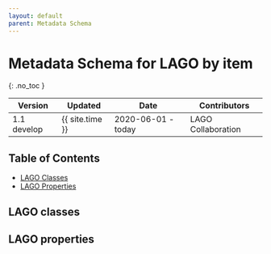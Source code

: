 ```yaml
---
layout: default
parent: Metadata Schema
---
```


# Metadata Schema for LAGO by item
{: .no_toc }

|Version| Updated | Date |Contributors|
|-------|---------|------|------------|
| 1.1 develop | {{ site.time }} | 2020-06-01 - today | LAGO Collaboration |


<script src="https://code.jquery.com/jquery-3.2.1.min.js"></script>
<script>

function itemnize_json( json, context ) { 
  var html ='';
  if ( typeof(json) === 'string' ) {
    var element = json.split(':');
    var innid = element[0];
    var vocab = "@vocab";
    if (element.length == 2) {
        innid = element[1];
        vocab = element[0];
    };
    var contexturl = context[vocab];
    if ( vocab == "lago" ) {
      contexturl = '';  
    };
    html = '<li><a href="#'+ contexturl + innid +'">'+ json +'</a></li>';
  } else {
    if ( !Array.isArray(json) ) {
      var json_aux = [];
      json_aux.push(json);
      json = json_aux;
    };
    for (j=0; j<=json.length-1; j++) {
     var inner_json = json[j];
      if ( ! typeof(json) === 'string' ) {
      	if ("@id" in json[j]) {
          inner_json = json[j]["@id"];
        };
      };
      html = html + itemnize_json(inner_json, context);
    };
  };
  return html;
};


$().ready(function(){
  $.getJSON( "/DMP/schema/lagoSchema.jsonld", function( data ) { 
      var graphelements = data["@graph"];
      for (i=0; i<=graphelements.length-1; i++) {
        if ("@id" in graphelements[i]) { 
	  var id = graphelements[i]["@id"].split(':')[1];
	  var indexhtml = '<li><a href="#'+id+'"><strong>'+id+'</strong></a></li>';
	  var headerhtml = '<h5 id="'+id+'"><a href="#'+id+'" class="anchor-heading" aria-labelledby="'+id+'"><svg viewBox="0 0 16 16" aria-hidden="true"><use xlink:href="#svg-link"></use></svg></a><strong>'+id+'</strong></h5>';
	  if ("comment" in graphelements[i]) {
	    headerhtml = headerhtml + '  <p>'+ graphelements[i]["comment"][0]["@value"] +'</p>';
	  };
	  if ("dcat:domain" in graphelements[i]) {
            $('#iproperties').append(indexhtml);
	    $('#properties').append(headerhtml);
	    var table = '<table class="grid" style="width: 100%"> 
			    <colgroup> 
				<col width="33%" /> 
				<col width="33%" />
				<col width="33%" />
			    </colgroup>
			    <thead>
				<tr class="header">
				    <th>"@type"</th>
				    <th>"dcat:domain"</th>
				    <th>"dcat:range"</th>
				</tr>
			    </thead>
			    <tbody>
				<tr>
				  <td>'+ itemnize_json(graphelements[i]["@type"] , data["@context"]) +'</td>
				  <td>'+ itemnize_json(graphelements[i]["dcat:domain"] , data["@context"]) +' </td>
				  <td>'+ itemnize_json(graphelements[i]["dcat:range"] , data["@context"]) +'</td>
				</tr>
			    </tbody>
			</table>';
		$('#properties').append(table);				  
	  } else {
	    $('#iclasses').append(indexhtml);
	    $('#classes').append(headerhtml);		
	  };
	};
      };		
    });
});
</script>

## Table of Contents

* [LAGO Classes](#lago-classes)
	<div id="iclasses"></div>
* [LAGO Properties](#lago-properties)
	<div id="iproperties"></div>

## LAGO classes

<div id="classes"></div>

## LAGO properties

<div id="properties"></div>




